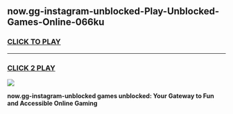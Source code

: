 
## now.gg-instagram-unblocked-Play-Unblocked-Games-Online-066ku
<h3>
<a href="https://premium76.site?title=now.gg-instagram-unblocked&ref=25A">CLICK TO PLAY</a></h3>
<hr>

<h3>
<a href="https://premium76.site?title=now.gg-instagram-unblocked&ref=25A">CLICK 2 PLAY</a>
  
</h3>

<a href="https://premium76.site?title=now.gg-instagram-unblocked&ref=25A"><img src="https://clearcache.store/games.png"></a>


**now.gg-instagram-unblocked games unblocked: Your Gateway to Fun and Accessible Online Gaming**
